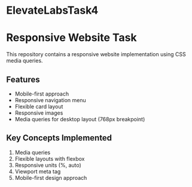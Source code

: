 # ElevateLabsTask4
# Responsive Website Task

This repository contains a responsive website implementation using CSS media queries.

## Features
- Mobile-first approach
- Responsive navigation menu
- Flexible card layout
- Responsive images
- Media queries for desktop layout (768px breakpoint)

## Key Concepts Implemented
1. Media queries
2. Flexible layouts with flexbox
3. Responsive units (%, auto)
4. Viewport meta tag
5. Mobile-first design approach
